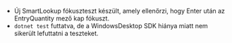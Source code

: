 - Új SmartLookup fókuszteszt készült, amely ellenőrzi, hogy Enter után az EntryQuantity mező kap fókuszt.
- `dotnet test` futtatva, de a WindowsDesktop SDK hiánya miatt nem sikerült lefuttatni a teszteket.
